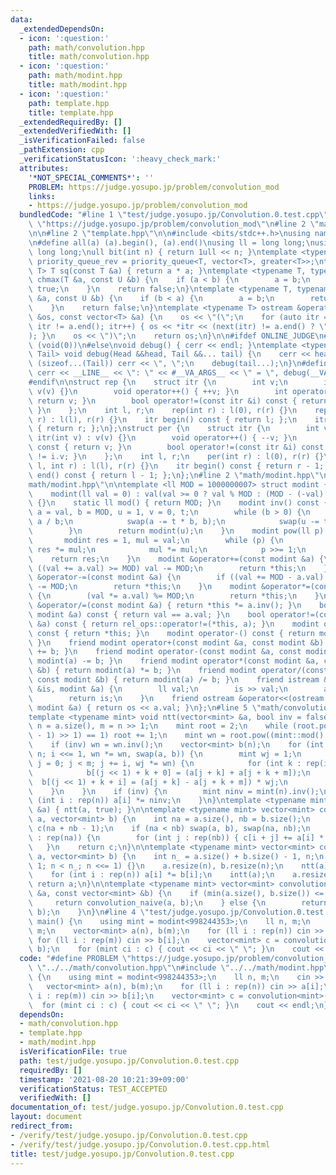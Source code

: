```yaml
---
data:
  _extendedDependsOn:
  - icon: ':question:'
    path: math/convolution.hpp
    title: math/convolution.hpp
  - icon: ':question:'
    path: math/modint.hpp
    title: math/modint.hpp
  - icon: ':question:'
    path: template.hpp
    title: template.hpp
  _extendedRequiredBy: []
  _extendedVerifiedWith: []
  _isVerificationFailed: false
  _pathExtension: cpp
  _verificationStatusIcon: ':heavy_check_mark:'
  attributes:
    '*NOT_SPECIAL_COMMENTS*': ''
    PROBLEM: https://judge.yosupo.jp/problem/convolution_mod
    links:
    - https://judge.yosupo.jp/problem/convolution_mod
  bundledCode: "#line 1 \"test/judge.yosupo.jp/Convolution.0.test.cpp\"\n#define PROBLEM\
    \ \"https://judge.yosupo.jp/problem/convolution_mod\"\n#line 2 \"math/convolution.hpp\"\
    \n\n#line 2 \"template.hpp\"\n\n#include <bits/stdc++.h>\nusing namespace std;\n\
    \n#define all(a) (a).begin(), (a).end()\nusing ll = long long;\nusing ull = unsigned\
    \ long long;\null bit(int n) { return 1ull << n; }\ntemplate <typename T> using\
    \ priority_queue_rev = priority_queue<T, vector<T>, greater<T>>;\ntemplate <typename\
    \ T> T sq(const T &a) { return a * a; }\ntemplate <typename T, typename U> bool\
    \ chmax(T &a, const U &b) {\n    if (a < b) {\n        a = b;\n        return\
    \ true;\n    }\n    return false;\n}\ntemplate <typename T, typename U> bool chmin(T\
    \ &a, const U &b) {\n    if (b < a) {\n        a = b;\n        return true;\n\
    \    }\n    return false;\n}\ntemplate <typename T> ostream &operator<<(ostream\
    \ &os, const vector<T> &a) {\n    os << \"(\";\n    for (auto itr = a.begin();\
    \ itr != a.end(); itr++) { os << *itr << (next(itr) != a.end() ? \", \" : \"\"\
    ); }\n    os << \")\";\n    return os;\n}\n\n#ifdef ONLINE_JUDGE\n#define dump(...)\
    \ (void(0))\n#else\nvoid debug() { cerr << endl; }\ntemplate <typename Head, typename...\
    \ Tail> void debug(Head &&head, Tail &&... tail) {\n    cerr << head;\n    if\
    \ (sizeof...(Tail)) cerr << \", \";\n    debug(tail...);\n}\n#define dump(...)\
    \ cerr << __LINE__ << \": \" << #__VA_ARGS__ << \" = \", debug(__VA_ARGS__)\n\
    #endif\n\nstruct rep {\n    struct itr {\n        int v;\n        itr(int v) :\
    \ v(v) {}\n        void operator++() { ++v; }\n        int operator*() const {\
    \ return v; }\n        bool operator!=(const itr &i) const { return v != i.v;\
    \ }\n    };\n    int l, r;\n    rep(int r) : l(0), r(r) {}\n    rep(int l, int\
    \ r) : l(l), r(r) {}\n    itr begin() const { return l; };\n    itr end() const\
    \ { return r; };\n};\nstruct per {\n    struct itr {\n        int v;\n       \
    \ itr(int v) : v(v) {}\n        void operator++() { --v; }\n        int operator*()\
    \ const { return v; }\n        bool operator!=(const itr &i) const { return v\
    \ != i.v; }\n    };\n    int l, r;\n    per(int r) : l(0), r(r) {}\n    per(int\
    \ l, int r) : l(l), r(r) {}\n    itr begin() const { return r - 1; };\n    itr\
    \ end() const { return l - 1; };\n};\n#line 2 \"math/modint.hpp\"\n\n#line 4 \"\
    math/modint.hpp\"\n\ntemplate <ll MOD = 1000000007> struct modint {\n    ll val;\n\
    \    modint(ll val = 0) : val(val >= 0 ? val % MOD : (MOD - (-val) % MOD) % MOD)\
    \ {}\n    static ll mod() { return MOD; }\n    modint inv() const {\n        ll\
    \ a = val, b = MOD, u = 1, v = 0, t;\n        while (b > 0) {\n            t =\
    \ a / b;\n            swap(a -= t * b, b);\n            swap(u -= t * v, v);\n\
    \        }\n        return modint(u);\n    }\n    modint pow(ll p) const {\n \
    \       modint res = 1, mul = val;\n        while (p) {\n            if (p & 1)\
    \ res *= mul;\n            mul *= mul;\n            p >>= 1;\n        }\n    \
    \    return res;\n    }\n    modint &operator+=(const modint &a) {\n        if\
    \ ((val += a.val) >= MOD) val -= MOD;\n        return *this;\n    }\n    modint\
    \ &operator-=(const modint &a) {\n        if ((val += MOD - a.val) >= MOD) val\
    \ -= MOD;\n        return *this;\n    }\n    modint &operator*=(const modint &a)\
    \ {\n        (val *= a.val) %= MOD;\n        return *this;\n    }\n    modint\
    \ &operator/=(const modint &a) { return *this *= a.inv(); }\n    bool operator==(const\
    \ modint &a) const { return val == a.val; }\n    bool operator!=(const modint\
    \ &a) const { return rel_ops::operator!=(*this, a); }\n    modint operator+()\
    \ const { return *this; }\n    modint operator-() const { return modint(-val);\
    \ }\n    friend modint operator+(const modint &a, const modint &b) { return modint(a)\
    \ += b; }\n    friend modint operator-(const modint &a, const modint &b) { return\
    \ modint(a) -= b; }\n    friend modint operator*(const modint &a, const modint\
    \ &b) { return modint(a) *= b; }\n    friend modint operator/(const modint &a,\
    \ const modint &b) { return modint(a) /= b; }\n    friend istream &operator>>(istream\
    \ &is, modint &a) {\n        ll val;\n        is >> val;\n        a = modint(val);\n\
    \        return is;\n    }\n    friend ostream &operator<<(ostream &os, const\
    \ modint &a) { return os << a.val; }\n};\n#line 5 \"math/convolution.hpp\"\n\n\
    template <typename mint> void ntt(vector<mint> &a, bool inv = false) {\n    int\
    \ n = a.size(), m = n >> 1;\n    mint root = 2;\n    while (root.pow((mint::mod()\
    \ - 1) >> 1) == 1) root += 1;\n    mint wn = root.pow((mint::mod() - 1) / n);\n\
    \    if (inv) wn = wn.inv();\n    vector<mint> b(n);\n    for (int i = 1; i <\
    \ n; i <<= 1, wn *= wn, swap(a, b)) {\n        mint wj = 1;\n        for (int\
    \ j = 0; j < m; j += i, wj *= wn) {\n            for (int k : rep(i)) {\n    \
    \            b[(j << 1) + k + 0] = (a[j + k] + a[j + k + m]);\n              \
    \  b[(j << 1) + k + i] = (a[j + k] - a[j + k + m]) * wj;\n            }\n    \
    \    }\n    }\n    if (inv) {\n        mint ninv = mint(n).inv();\n        for\
    \ (int i : rep(n)) a[i] *= ninv;\n    }\n}\ntemplate <typename mint> void intt(vector<mint>\
    \ &a) { ntt(a, true); }\n\ntemplate <typename mint> vector<mint> convolution_naive(vector<mint>\
    \ a, vector<mint> b) {\n    int na = a.size(), nb = b.size();\n    vector<mint>\
    \ c(na + nb - 1);\n    if (na < nb) swap(a, b), swap(na, nb);\n    for (int i\
    \ : rep(na)) {\n        for (int j : rep(nb)) { c[i + j] += a[i] * b[j]; }\n \
    \   }\n    return c;\n}\n\ntemplate <typename mint> vector<mint> convolution_ntt(vector<mint>\
    \ a, vector<mint> b) {\n    int n_ = a.size() + b.size() - 1, n;\n    for (n =\
    \ 1; n < n_; n <<= 1) {}\n    a.resize(n), b.resize(n);\n    ntt(a), ntt(b);\n\
    \    for (int i : rep(n)) a[i] *= b[i];\n    intt(a);\n    a.resize(n_);\n   \
    \ return a;\n}\n\ntemplate <typename mint> vector<mint> convolution(const vector<mint>\
    \ &a, const vector<mint> &b) {\n    if (min(a.size(), b.size()) <= 60) {\n   \
    \     return convolution_naive(a, b);\n    } else {\n        return convolution_ntt(a,\
    \ b);\n    }\n}\n#line 4 \"test/judge.yosupo.jp/Convolution.0.test.cpp\"\n\nint\
    \ main() {\n    using mint = modint<998244353>;\n    ll n, m;\n    cin >> n >>\
    \ m;\n    vector<mint> a(n), b(m);\n    for (ll i : rep(n)) cin >> a[i];\n   \
    \ for (ll i : rep(m)) cin >> b[i];\n    vector<mint> c = convolution<mint>(a,\
    \ b);\n    for (mint ci : c) { cout << ci << \" \"; }\n    cout << endl;\n}\n"
  code: "#define PROBLEM \"https://judge.yosupo.jp/problem/convolution_mod\"\n#include\
    \ \"../../math/convolution.hpp\"\n#include \"../../math/modint.hpp\"\n\nint main()\
    \ {\n    using mint = modint<998244353>;\n    ll n, m;\n    cin >> n >> m;\n \
    \   vector<mint> a(n), b(m);\n    for (ll i : rep(n)) cin >> a[i];\n    for (ll\
    \ i : rep(m)) cin >> b[i];\n    vector<mint> c = convolution<mint>(a, b);\n  \
    \  for (mint ci : c) { cout << ci << \" \"; }\n    cout << endl;\n}"
  dependsOn:
  - math/convolution.hpp
  - template.hpp
  - math/modint.hpp
  isVerificationFile: true
  path: test/judge.yosupo.jp/Convolution.0.test.cpp
  requiredBy: []
  timestamp: '2021-08-20 10:21:39+09:00'
  verificationStatus: TEST_ACCEPTED
  verifiedWith: []
documentation_of: test/judge.yosupo.jp/Convolution.0.test.cpp
layout: document
redirect_from:
- /verify/test/judge.yosupo.jp/Convolution.0.test.cpp
- /verify/test/judge.yosupo.jp/Convolution.0.test.cpp.html
title: test/judge.yosupo.jp/Convolution.0.test.cpp
---
```

